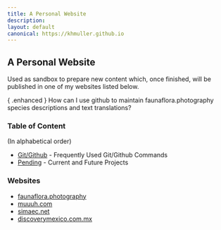 ```yaml
---
title: A Personal Website
description: 
layout: default
canonical: https://khmuller.github.io
---
```


## A Personal Website

Used as sandbox to prepare new content which, once finished, will be published in one of my websites listed below.

{ .enhanced }
How can I use github to maintain faunaflora.photography species descriptions and text translations?

### Table of Content
(In alphabetical order)

- [Git/Github](/github/ "Frequently Used Git/Github Commands") - Frequently Used Git/Github Commands
- [Pending](/pending/ "Current and Future Projects") - Current and Future Projects

### Websites

- [faunaflora.photography](https://faunaflora.photography "Fauna Flora Photography")
- [muuuh.com](https://muuuh.com "Muuuh Wildlife Photography")
- [simaec.net](https://www.simaec.net "Web Publishing")
- [discoverymexico.com.mx](https://www.discoverymexico.com.mx "Discovery Mexico")
